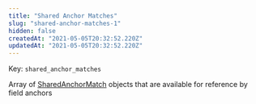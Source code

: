 ```yaml
---
title: "Shared Anchor Matches"
slug: "shared-anchor-matches-1"
hidden: false
createdAt: "2021-05-05T20:32:52.220Z"
updatedAt: "2021-05-05T20:32:52.220Z"
---
```

Key: `shared_anchor_matches`

Array of [SharedAnchorMatch](ref:sharedanchormatch) objects that are available for reference by field anchors